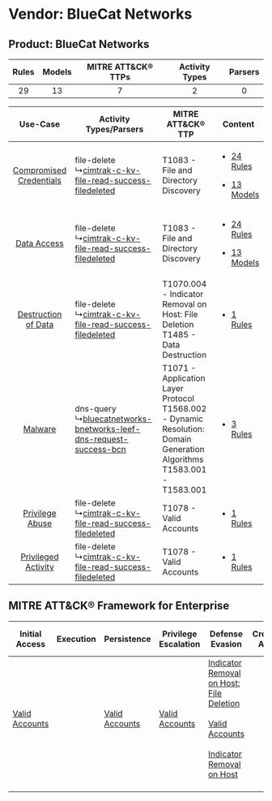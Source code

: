 Vendor: BlueCat Networks
========================
Product: BlueCat Networks
-------------------------
| Rules | Models | MITRE ATT&CK® TTPs | Activity Types | Parsers |
|:-----:|:------:|:------------------:|:--------------:|:-------:|
|  29   |   13   |         7          |       2        |    0    |

|    Use-Case    | Activity Types/Parsers    | MITRE ATT&CK® TTP    | Content    |
|:----:| ---- | ---- | ---- |
| [Compromised Credentials](../../../UseCases/uc_compromised_credentials.md) |  file-delete<br> ↳[cimtrak-c-kv-file-read-success-filedeleted](Ps/pC_cimtrakckvfilereadsuccessfiledeleted.md)<br>    | T1083 - File and Directory Discovery<br>    | [<ul><li>24 Rules</li></ul><ul><li>13 Models</li></ul>](RM/r_m_bluecat_networks_bluecat_networks_Compromised_Credentials.md) |
|    [Data Access](../../../UseCases/uc_data_access.md)    |  file-delete<br> ↳[cimtrak-c-kv-file-read-success-filedeleted](Ps/pC_cimtrakckvfilereadsuccessfiledeleted.md)<br>    | T1083 - File and Directory Discovery<br>    | [<ul><li>24 Rules</li></ul><ul><li>13 Models</li></ul>](RM/r_m_bluecat_networks_bluecat_networks_Data_Access.md)    |
|     [Destruction of Data](../../../UseCases/uc_destruction_of_data.md)     |  file-delete<br> ↳[cimtrak-c-kv-file-read-success-filedeleted](Ps/pC_cimtrakckvfilereadsuccessfiledeleted.md)<br>    | T1070.004 - Indicator Removal on Host: File Deletion<br>T1485 - Data Destruction<br>    | [<ul><li>1 Rules</li></ul>](RM/r_m_bluecat_networks_bluecat_networks_Destruction_of_Data.md)    |
|    [Malware](../../../UseCases/uc_malware.md)    |  dns-query<br> ↳[bluecatnetworks-bnetworks-leef-dns-request-success-bcn](Ps/pC_bluecatnetworksbnetworksleefdnsrequestsuccessbcn.md)<br> | T1071 - Application Layer Protocol<br>T1568.002 - Dynamic Resolution: Domain Generation Algorithms<br>T1583.001 - T1583.001<br> | [<ul><li>3 Rules</li></ul>](RM/r_m_bluecat_networks_bluecat_networks_Malware.md)    |
|         [Privilege Abuse](../../../UseCases/uc_privilege_abuse.md)         |  file-delete<br> ↳[cimtrak-c-kv-file-read-success-filedeleted](Ps/pC_cimtrakckvfilereadsuccessfiledeleted.md)<br>    | T1078 - Valid Accounts<br>    | [<ul><li>1 Rules</li></ul>](RM/r_m_bluecat_networks_bluecat_networks_Privilege_Abuse.md)    |
|     [Privileged Activity](../../../UseCases/uc_privileged_activity.md)     |  file-delete<br> ↳[cimtrak-c-kv-file-read-success-filedeleted](Ps/pC_cimtrakckvfilereadsuccessfiledeleted.md)<br>    | T1078 - Valid Accounts<br>    | [<ul><li>1 Rules</li></ul>](RM/r_m_bluecat_networks_bluecat_networks_Privileged_Activity.md)    |

MITRE ATT&CK® Framework for Enterprise
--------------------------------------
| Initial Access                                                      | Execution | Persistence                                                         | Privilege Escalation                                                | Defense Evasion                                                                                                                                                                                                                                    | Credential Access | Discovery                                                                         | Lateral Movement | Collection | Command and Control                                                                                                                                                                                                                                             | Exfiltration | Impact                                                                |
| ------------------------------------------------------------------- | --------- | ------------------------------------------------------------------- | ------------------------------------------------------------------- | -------------------------------------------------------------------------------------------------------------------------------------------------------------------------------------------------------------------------------------------------- | ----------------- | --------------------------------------------------------------------------------- | ---------------- | ---------- | --------------------------------------------------------------------------------------------------------------------------------------------------------------------------------------------------------------------------------------------------------------- | ------------ | --------------------------------------------------------------------- |
| [Valid Accounts](https://attack.mitre.org/techniques/T1078)<br><br> |           | [Valid Accounts](https://attack.mitre.org/techniques/T1078)<br><br> | [Valid Accounts](https://attack.mitre.org/techniques/T1078)<br><br> | [Indicator Removal on Host: File Deletion](https://attack.mitre.org/techniques/T1070/004)<br><br>[Valid Accounts](https://attack.mitre.org/techniques/T1078)<br><br>[Indicator Removal on Host](https://attack.mitre.org/techniques/T1070)<br><br> |                   | [File and Directory Discovery](https://attack.mitre.org/techniques/T1083)<br><br> |                  |            | [Dynamic Resolution](https://attack.mitre.org/techniques/T1568)<br><br>[Dynamic Resolution: Domain Generation Algorithms](https://attack.mitre.org/techniques/T1568/002)<br><br>[Application Layer Protocol](https://attack.mitre.org/techniques/T1071)<br><br> |              | [Data Destruction](https://attack.mitre.org/techniques/T1485)<br><br> |